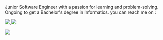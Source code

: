 <p>
  Junior Software Engineer with a passion for learning and problem-solving.
  Ongoing to get a Bachelor's degree in Informatics. you can reach me on :
</p>
<p>
  <a target="_blank" href="mailto:rhy159753@gmail.com">
    <img src="https://img.shields.io/badge/Gmail-D14836?style=for-the-badge&logo=gmail&logoColor=white" />
  </a>
  <a target="_blank" href="https://www.linkedin.com/in/muhammad-rizal-28339b191/">
    <img src="https://img.shields.io/badge/LinkedIn-0077B5?style=for-the-badge&logo=linkedin&logoColor=white" />
  </a>
</p>
<div>
  <p>
    <a href="https://git.io/streak-stats">
      <img src="https://streak-stats.demolab.com/?user=rhynarukami&theme=dark"/>
    </a>
  </p>
</div>
<!--
**rhynarukami/rhynarukami** is a ✨ _special_ ✨ repository because its `README.md` (this file) appears on your GitHub profile.

Here are some ideas to get you started:

- 🔭 I’m currently working on ...
- 🌱 I’m currently learning ...
- 👯 I’m looking to collaborate on ...
- 🤔 I’m looking for help with ...
- 💬 Ask me about ...
- 📫 How to reach me: ...
- 😄 Pronouns: ...
- ⚡ Fun fact: ...
-->
